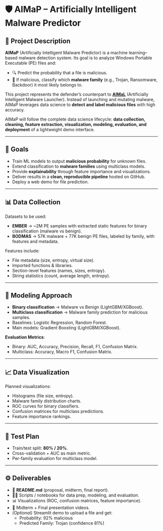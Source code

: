 # 🛡️ AIMaP – Artificially Intelligent Malware Predictor  

## 📌 Project Description  
**AIMaP** (Artificially Intelligent Malware Predictor) is a machine learning–based malware detection system. Its goal is to analyze Windows Portable Executable (PE) files and:  

- 🔍 Predict the probability that a file is malicious.  
- 🧩 If malicious, classify which **malware family** (e.g., Trojan, Ransomware, Backdoor) it most likely belongs to.  

This project represents the defender’s counterpart to <a href="https://github.com/EndritShaqiri/AIMaL" target="_blank">**AIMaL**</a> (Artificially Intelligent Malware Launcher). Instead of launching and mutating malware, AIMaP leverages data science to **detect and label malicious files** with high accuracy.  

AIMaP will follow the complete data science lifecycle: **data collection, cleaning, feature extraction, visualization, modeling, evaluation, and deployment** of a lightweight demo interface.  

---

## 🎯 Goals  
- Train ML models to output **malicious probability** for unknown files.  
- Extend classification to **malware families** using multiclass models.  
- Provide **explainability** through feature importance and visualizations.  
- Deliver results in a **clean, reproducible pipeline** hosted on GitHub.  
- Deploy a web demo for file prediction.  

---

## 📊 Data Collection  
Datasets to be used:  

- **EMBER** → ~2M PE samples with extracted static features for binary classification (malware vs benign).  
- **BODMAS** → 57K malware + 77K benign PE files, labeled by family, with features and metadata.  

Features include:  
- File metadata (size, entropy, virtual size).  
- Imported functions & libraries.  
- Section-level features (names, sizes, entropy).  
- String statistics (count, average length, entropy).  

---

## 🧠 Modeling Approach  
- **Binary classification** → Malware vs Benign (LightGBM/XGBoost).  
- **Multiclass classification** → Malware family prediction for malicious samples.  
- Baselines: Logistic Regression, Random Forest.  
- Main models: Gradient Boosting (LightGBM/XGBoost).  

**Evaluation Metrics**:  
- Binary: AUC, Accuracy, Precision, Recall, F1, Confusion Matrix.  
- Multiclass: Accuracy, Macro F1, Confusion Matrix.  

---

## 📈 Data Visualization  
Planned visualizations:  
- Histograms (file size, entropy).  
- Malware family distribution charts.  
- ROC curves for binary classifiers.  
- Confusion matrices for multiclass predictions.  
- Feature importance rankings.  

---

## 🧪 Test Plan  
- Train/test split: **80% / 20%**.  
- Cross-validation + AUC as main metric.  
- Per-family evaluation for multiclass model.   

---

## ⚙️ Deliverables  
- 📄 **README.md** (proposal, midterm, final report).  
- 🧑‍💻 Scripts / notebooks for data prep, modeling, and evaluation.  
- 📊 Visualizations (ROC, confusion matrices, feature importance).  
- 🎥 Midterm + Final presentation videos.  
- *(Optional)* Streamlit demo to upload a file and get:  
  - Probability: 92% malicious
  - Predicted Family: Trojan (confidence 81%)
